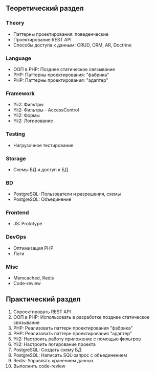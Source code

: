 ## Теоретический раздел
### Theory
* Паттерны проектирования: поведенческие
* Проектирование REST API
* Способы доступа к данным: CRUD, ORM, AR, Doctrine
### Language
* ООП в PHP: Позднее статическое связывание
* PHP: Паттерны проектирования: "фабрика"
* PHP: Паттерны проектирования: "адаптер"
### Framework
* Yii2: Фильтры
* Yii2: Фильтры - AccessControl
* Yii2: Формы
* Yii2: Логирование
### Testing
* Нагрузочное тестирование
### Storage
* Схемы БД и доступ к БД
### BD
* PostgreSQL: Пользователи и разрешения, схемы
* PostgreSQL: Объединение
### Frontend
* JS: Prototype
### DevOps
* Оптимизация PHP
* Логи
### Misc
* Memcached, Redis
* Code-review
## Практический раздел
1. Спроектировать REST API
2. ООП в PHP: Использовать в разработке позднее статическое связывание
3. PHP: Реализовать паттерн проектирования "фабрика"
4. PHP: Реализовать паттерн проектирования "адаптер"
5. Yii2: Настроить работу приложение с помощью фильтров
6. Yii2: Настроить логирование проекта
7. PostgreSQL: Создать схему БД
8. PostgreSQL: Написать SQL-запрос с объединением
9. Redis: Управлять хранением данных
10. Выполнить code-review